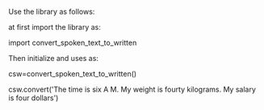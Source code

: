 Use the library as follows:

at first import the library as:

  import convert_spoken_text_to_written

Then initialize and uses as:

  csw=convert_spoken_text_to_written()
  
  
  csw.convert('The time is six A M. My weight is fourty kilograms. My salary is four dollars')
